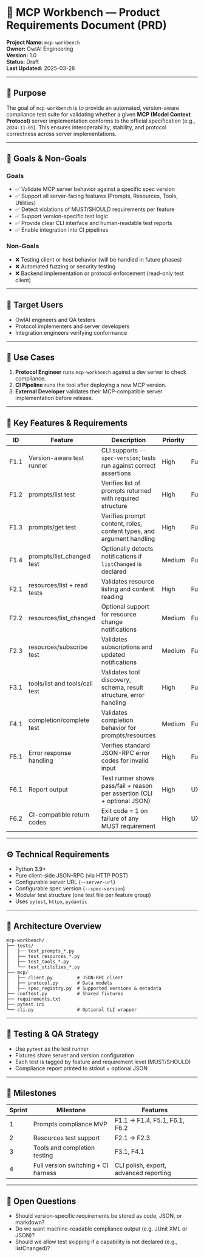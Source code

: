 # 🧪 MCP Workbench — Product Requirements Document (PRD)

**Project Name:** `mcp-workbench`  
**Owner:** OwlAI Engineering  
**Version:** 1.0  
**Status:** Draft  
**Last Updated:** 2025-03-28

---

## 🧭 Purpose

The goal of `mcp-workbench` is to provide an automated, version-aware compliance test suite for validating whether a given **MCP (Model Context Protocol)** server implementation conforms to the official specification (e.g., `2024-11-05`). This ensures interoperability, stability, and protocol correctness across server implementations.

---

## 🎯 Goals & Non-Goals

### Goals

- ✅ Validate MCP server behavior against a specific spec version
- ✅ Support all server-facing features (Prompts, Resources, Tools, Utilities)
- ✅ Detect violations of MUST/SHOULD requirements per feature
- ✅ Support version-specific test logic
- ✅ Provide clear CLI interface and human-readable test reports
- ✅ Enable integration into CI pipelines

### Non-Goals

- ❌ Testing client or host behavior (will be handled in future phases)
- ❌ Automated fuzzing or security testing
- ❌ Backend implementation or protocol enforcement (read-only test client)

---

## 👤 Target Users

- OwlAI engineers and QA testers
- Protocol implementers and server developers
- Integration engineers verifying conformance

---

## 💼 Use Cases

1. **Protocol Engineer** runs `mcp-workbench` against a dev server to check compliance.
2. **CI Pipeline** runs the tool after deploying a new MCP version.
3. **External Developer** validates their MCP-compatible server implementation before release.

---

## 🧱 Key Features & Requirements

| ID    | Feature                       | Description                                                                 | Priority | Type        |
|-------|-------------------------------|-----------------------------------------------------------------------------|----------|-------------|
| F1.1  | Version-aware test runner      | CLI supports `--spec-version`; tests run against correct assertions         | High     | Functional  |
| F1.2  | prompts/list test              | Verifies list of prompts returned with required structure                   | High     | Functional  |
| F1.3  | prompts/get test               | Verifies prompt content, roles, content types, and argument handling        | High     | Functional  |
| F1.4  | prompts/list_changed test      | Optionally detects notifications if `listChanged` is declared               | Medium   | Functional  |
| F2.1  | resources/list + read tests    | Validates resource listing and content reading                              | High     | Functional  |
| F2.2  | resources/list_changed         | Optional support for resource change notifications                          | Medium   | Functional  |
| F2.3  | resources/subscribe test       | Validates subscriptions and updated notifications                           | Medium   | Functional  |
| F3.1  | tools/list and tools/call test | Validates tool discovery, schema, result structure, error handling          | High     | Functional  |
| F4.1  | completion/complete test       | Validates completion behavior for prompts/resources                         | Medium   | Functional  |
| F5.1  | Error response handling        | Verifies standard JSON-RPC error codes for invalid input                    | High     | Functional  |
| F6.1  | Report output                  | Test runner shows pass/fail + reason per assertion (CLI + optional JSON)    | High     | UX          |
| F6.2  | CI-compatible return codes     | Exit code = 1 on failure of any MUST requirement                             | High     | UX          |

---

## ⚙️ Technical Requirements

- Python 3.9+
- Pure client-side JSON-RPC (via HTTP POST)
- Configurable server URL (`--server-url`)
- Configurable spec version (`--spec-version`)
- Modular test structure (one test file per feature group)
- Uses `pytest`, `httpx`, `pydantic`

---

## 📐 Architecture Overview

```
mcp-workbench/
├── tests/
│   ├── test_prompts_*.py
│   ├── test_resources_*.py
│   ├── test_tools_*.py
│   └── test_utilities_*.py
├── mcp/
│   ├── client.py         # JSON-RPC client
│   ├── protocol.py       # Data models
│   ├── spec_registry.py  # Supported versions & metadata
├── conftest.py           # Shared fixtures
├── requirements.txt
├── pytest.ini
└── cli.py                # Optional CLI wrapper
```

---

## 🧪 Testing & QA Strategy

- Use `pytest` as the test runner
- Fixtures share server and version configuration
- Each test is tagged by feature and requirement level (MUST/SHOULD)
- Compliance report printed to stdout + optional JSON

---

## 🚀 Milestones

| Sprint | Milestone                              | Features                                |
|--------|-----------------------------------------|------------------------------------------|
| 1      | Prompts compliance MVP                  | F1.1 → F1.4, F5.1, F6.1, F6.2             |
| 2      | Resources test support                  | F2.1 → F2.3                               |
| 3      | Tools and completion testing            | F3.1, F4.1                                |
| 4      | Full version switching + CI harness     | CLI polish, export, advanced reporting   |

---

## 📎 Open Questions

- Should version-specific requirements be stored as code, JSON, or markdown?
- Do we want machine-readable compliance output (e.g. JUnit XML or JSON)?
- Should we allow test skipping if a capability is not declared (e.g., listChanged)?